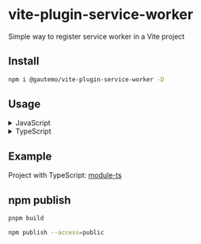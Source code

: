 # vite-plugin-service-worker

Simple way to register service worker in a Vite project

## Install

```sh
npm i @gautemo/vite-plugin-service-worker -D
```

## Usage

<details>
  <summary>JavaScript</summary>

  Add `serviceWorkerPlugin` to your `vite.config.js` and specify your service worker filename:

  ```js
  import { defineConfig } from 'vite'
  import { serviceWorkerPlugin } from '@gautemo/vite-plugin-service-worker'

  export default defineConfig({
    plugins: [
      serviceWorkerPlugin({
        filename: 'sw.js',
      }),
    ],
  })
  ```

  Then register your service worker in your src code.

  ```js
  navigator.serviceWorker.register('sw.js', {
    type: 'module',
  })
  ```
</details>

<details>
  <summary>TypeScript</summary>

  Add `serviceWorkerPlugin` to your `vite.config.ts` and specify your service worker filename:

  ```ts
  import { defineConfig } from 'vite'
  import { serviceWorkerPlugin } from '@gautemo/vite-plugin-service-worker'

  export default defineConfig({
    plugins: [
      serviceWorkerPlugin({
        filename: 'sw.ts',
      }),
    ],
  })
  ```

  Then register your service worker in your src code. Import the `serviceWorkerFile` so the plugin can alternate between the .js and .ts extension based on if it's in dev or build.

  ```ts
  import { serviceWorkerFile } from 'virtual:vite-plugin-service-worker'

  navigator.serviceWorker.register(serviceWorkerFile, {
    type: 'module',
  })
  ```

  Also add the type to your `vite-env.d.ts` file:
  ```ts
  declare module 'virtual:vite-plugin-service-worker' {
    export const serviceWorkerFile: string
  }
  ```

</details>

## Example

Project with TypeScript: [module-ts](./examples/module-ts/)

## npm publish

```sh
pnpm build
```

```sh
npm publish --access=public
```